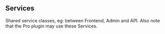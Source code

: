 ## Services

Shared service classes, eg: between Frontend, Admin and API. Also note that the Pro plugin may use these Services.